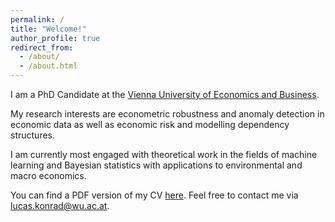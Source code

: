 ```yaml
---
permalink: /
title: "Welcome!"
author_profile: true
redirect_from: 
  - /about/
  - /about.html
---
```


I am a PhD Candidate at the [Vienna University of Economics and Business](https://www.wu.ac.at/en/).

My research interests are econometric robustness and anomaly detection in economic data as well as economic risk and modelling dependency structures. 

I am currently most engaged with theoretical work in the fields of machine learning and Bayesian statistics with applications to environmental and macro economics.

You can find a PDF version of my CV [here](files/Curriculum_Vitae.pdf). Feel free to contact me via [lucas.konrad@wu.ac.at](mailto:lucas.konrad@wu.ac.at).
